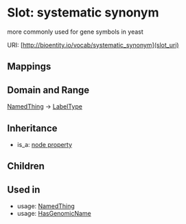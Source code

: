 # Slot: systematic synonym


more commonly used for gene symbols in yeast

URI: [http://bioentity.io/vocab/systematic_synonym](slot_uri)
## Mappings

## Domain and Range

[NamedThing](NamedThing.md) -> [LabelType](LabelType.md)
## Inheritance

 *  is_a: [node property](node_property.md)
## Children

## Used in

 *  usage: [NamedThing](NamedThing.md)
 *  usage: [HasGenomicName](HasGenomicName.md)
